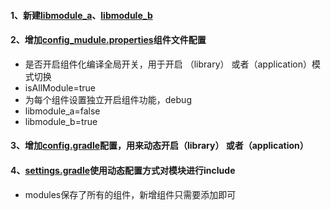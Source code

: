 #### 1、新建[libmodule_a](libmodule_a)、[libmodule_b](libmodule_b)

#### 2、增加[config_mudule.properties](config_mudule.properties)组件文件配置
* 是否开启组件化编译全局开关，用于开启 （library） 或者（application）模式切换
* isAllModule=true
* 为每个组件设置独立开启组件功能，debug
* libmodule_a=false
* libmodule_b=true

#### 3、增加[config.gradle](config.gradle)配置，用来动态开启（library） 或者（application）

#### 4、[settings.gradle](settings.gradle)使用动态配置方式对模块进行include
* modules保存了所有的组件，新增组件只需要添加即可
